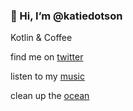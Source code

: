 ### 👋 Hi, I’m @katiedotson
Kotlin & Coffee

find me on [twitter](https://twitter.com/yrfriendkatie)

listen to my [music](https://soundcloud.com/clementine-park/popular-tracks)

clean up the [ocean](https://katiedotson.github.io/)
